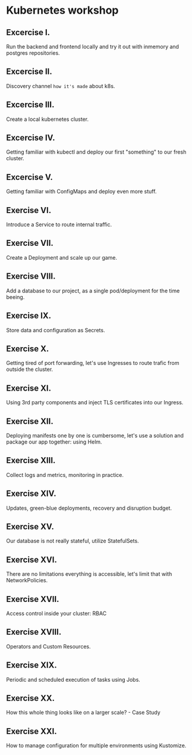# Kubernetes workshop

## Excercise I.

Run the backend and frontend locally and try it out with inmemory and postgres repositories.

## Excercise II.

Discovery channel `how it's made` about k8s.

## Excercise III.

Create a local kubernetes cluster.

## Excercise IV.

Getting familiar with kubectl and deploy our first "something" to our fresh cluster.

## Excercise V.

Getting familiar with ConfigMaps and deploy even more stuff.

## Exercise VI.

Introduce a Service to route internal traffic.

## Exercise VII.

Create a Deployment and scale up our game.

## Exercise VIII.

Add a database to our project, as a single pod/deployment for the time beeing.

## Exercise IX.

Store data and configuration as Secrets.

## Exercise X.

Getting tired of port forwarding, let's use Ingresses to route trafic from outside the cluster.

## Exercise XI.

Using 3rd party components and inject TLS certificates into our Ingress.

## Exercise XII.

Deploying manifests one by one is cumbersome, let's use a solution and package our app together: using Helm.

## Exercise XIII.

Collect logs and metrics, monitoring in practice.

## Exercise XIV.

Updates, green-blue deployments, recovery and disruption budget.

## Exercise XV.

Our database is not really stateful, utilize StatefulSets.

## Exercise XVI.

There are no limitations everything is accessible, let's limit that with NetworkPolicies.

## Exercise XVII.

Access control inside your cluster: RBAC

## Exercise XVIII.

Operators and Custom Resources.

## Exercise XIX.

Periodic and scheduled execution of tasks using Jobs.

## Exercise XX.

How this whole thing looks like on a larger scale? - Case Study

## Exercise XXI.

How to manage configuration for multiple environments using Kustomize.